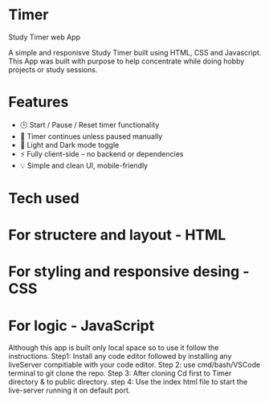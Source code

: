 # Timer
Study Timer web App

A simple and responisve Study Timer built using HTML, CSS and Javascript.
This App was built with purpose to help concentrate while doing hobby projects or study sessions.

# Features
- 🕒 Start / Pause / Reset timer functionality
- 🎯 Timer continues unless paused manually
- 🌙 Light and Dark mode toggle
- ⚡ Fully client-side – no backend or dependencies
- 💡 Simple and clean UI, mobile-friendly

# Tech used
# For structere and layout - HTML 
# For styling and responsive desing - CSS
# For logic - JavaScript

Although this app is built only local space so to use it follow the instructions.
Step1: Install any code editor followed by installing any liveServer compitiable with your code editor.
Step 2: use cmd/bash/VSCode terminal to git clone the repo.
Step 3: After cloning Cd first to Timer directory & to public directory.
step 4: Use the index html file to start the live-server running it on default port.

